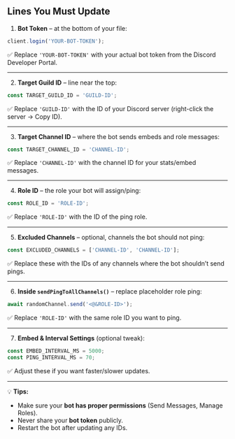 ## **Lines You Must Update**

1. **Bot Token** – at the bottom of your file:

```js
client.login('YOUR-BOT-TOKEN');
```

✅ Replace `'YOUR-BOT-TOKEN'` with your actual bot token from the Discord Developer Portal.

---

2. **Target Guild ID** – line near the top:

```js
const TARGET_GUILD_ID = 'GUILD-ID';
```

✅ Replace `'GUILD-ID'` with the ID of your Discord server (right-click the server → Copy ID).

---

3. **Target Channel ID** – where the bot sends embeds and role messages:

```js
const TARGET_CHANNEL_ID = 'CHANNEL-ID';
```

✅ Replace `'CHANNEL-ID'` with the channel ID for your stats/embed messages.

---

4. **Role ID** – the role your bot will assign/ping:

```js
const ROLE_ID = 'ROLE-ID';
```

✅ Replace `'ROLE-ID'` with the ID of the ping role.

---

5. **Excluded Channels** – optional, channels the bot should not ping:

```js
const EXCLUDED_CHANNELS = ['CHANNEL-ID', 'CHANNEL-ID'];
```

✅ Replace these with the IDs of any channels where the bot shouldn’t send pings.

---

6. **Inside `sendPingToAllChannels()`** – replace placeholder role ping:

```js
await randomChannel.send('<@&ROLE-ID>');
```

✅ Replace `'ROLE-ID'` with the same role ID you want to ping.

---

7. **Embed & Interval Settings** (optional tweak):

```js
const EMBED_INTERVAL_MS = 5000;
const PING_INTERVAL_MS = 70;
```

✅ Adjust these if you want faster/slower updates.

---

💡 **Tips:**

* Make sure your **bot has proper permissions** (Send Messages, Manage Roles).
* Never share your **bot token** publicly.
* Restart the bot after updating any IDs.
